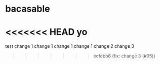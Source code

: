 # bacasable

<<<<<<< HEAD
yo
=======

test
change 1
change 1
change 1
change 1
change 2
change 3
>>>>>>> ecfebb6 (fix: change 3 (#95))
